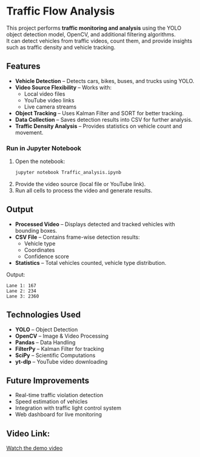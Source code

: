 # Traffic Flow Analysis

This project performs **traffic monitoring and analysis** using the YOLO object detection model, OpenCV, and additional filtering algorithms.  
It can detect vehicles from traffic videos, count them, and provide insights such as traffic density and vehicle tracking.

## Features
- **Vehicle Detection** – Detects cars, bikes, buses, and trucks using YOLO.
- **Video Source Flexibility** – Works with:
  - Local video files
  - YouTube video links
  - Live camera streams
- **Object Tracking** – Uses Kalman Filter and SORT for better tracking.
- **Data Collection** – Saves detection results into CSV for further analysis.
- **Traffic Density Analysis** – Provides statistics on vehicle count and movement.

### Run in Jupyter Notebook
1. Open the notebook:
   ```bash
   jupyter notebook Traffic_analysis.ipynb
   ```
2. Provide the video source (local file or YouTube link).
3. Run all cells to process the video and generate results.


## Output
- **Processed Video** – Displays detected and tracked vehicles with bounding boxes.
- **CSV File** – Contains frame-wise detection results:
  - Vehicle type
  - Coordinates
  - Confidence score
- **Statistics** – Total vehicles counted, vehicle type distribution.

Output:
```
Lane 1: 167
Lane 2: 234
Lane 3: 2360
```

##  Technologies Used
- **YOLO** – Object Detection
- **OpenCV** – Image & Video Processing
- **Pandas** – Data Handling
- **FilterPy** – Kalman Filter for tracking
- **SciPy** – Scientific Computations
- **yt-dlp** – YouTube video downloading

## Future Improvements
- Real-time traffic violation detection
- Speed estimation of vehicles
- Integration with traffic light control system
- Web dashboard for live monitoring

## Video Link:
[Watch the demo video](https://drive.google.com/file/d/1FSqH9NI9qzuoaq-G8AsQZzWMbsTkJqAL/view?usp=drive_link)


